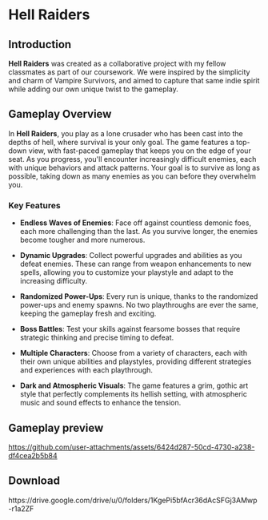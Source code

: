 <div class="markdown prose w-full break-words dark:prose-invert dark">
   <h1>Hell Raiders</h1>
   <h2>Introduction</h2>
   <p><strong>Hell Raiders</strong> was created as a collaborative project with my fellow classmates as part of our coursework. We were inspired by the simplicity and charm of Vampire Survivors, and aimed to capture that same indie spirit while adding our own unique twist to the gameplay. </p>
   <h2>Gameplay Overview</h2>
   <p>In <strong>Hell Raiders</strong>, you play as a lone crusader who has been cast into the depths of hell, where survival is your only goal. The game features a top-down view, with fast-paced gameplay that keeps you on the edge of your seat. As you progress, you'll encounter increasingly difficult enemies, each with unique behaviors and attack patterns. Your goal is to survive as long as possible, taking down as many enemies as you can before they overwhelm you.</p>
   <h3>Key Features</h3>
   <ul>
      <li>
         <p><strong>Endless Waves of Enemies</strong>: Face off against countless demonic foes, each more challenging than the last. As you survive longer, the enemies become tougher and more numerous.</p>
      </li>
      <li>
         <p><strong>Dynamic Upgrades</strong>: Collect powerful upgrades and abilities as you defeat enemies. These can range from weapon enhancements to new spells, allowing you to customize your playstyle and adapt to the increasing difficulty.</p>
      </li>
      <li>
         <p><strong>Randomized Power-Ups</strong>: Every run is unique, thanks to the randomized power-ups and enemy spawns. No two playthroughs are ever the same, keeping the gameplay fresh and exciting.</p>
      </li>
      <li>
         <p><strong>Boss Battles</strong>: Test your skills against fearsome bosses that require strategic thinking and precise timing to defeat.</p>
      </li>
      <li>
         <p><strong>Multiple Characters</strong>: Choose from a variety of characters, each with their own unique abilities and playstyles, providing different strategies and experiences with each playthrough.</p>
      </li>
      <li>
         <p><strong>Dark and Atmospheric Visuals</strong>: The game features a grim, gothic art style that perfectly complements its hellish setting, with atmospheric music and sound effects to enhance the tension.</p>
      </li>
   </ul>
   <h2>Gameplay preview</h2>




https://github.com/user-attachments/assets/6424d287-50cd-4730-a238-df4cea2b5b84

  <h2>Download</h2>
  https://drive.google.com/drive/u/0/folders/1KgePi5bfAcr36dAcSFGj3AMwp-r1a2ZF




   

